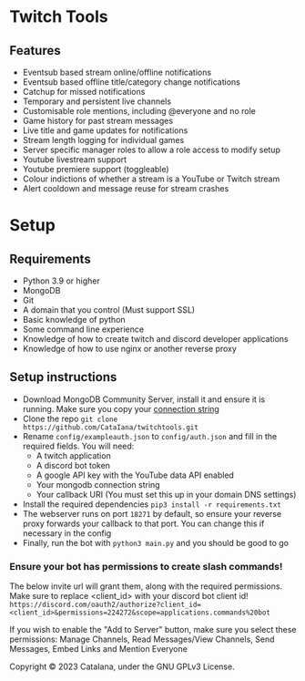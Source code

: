 # Twitch Tools

## Features

* Eventsub based stream online/offline notifications
* Eventsub based offline title/category change notifications
* Catchup for missed notifications
* Temporary and persistent live channels 
* Customisable role mentions, including @everyone and no role
* Game history for past stream messages
* Live title and game updates for notifications
* Stream length logging for individual games
* Server specific manager roles to allow a role access to modify setup
* Youtube livestream support
* Youtube premiere support (toggleable)
* Colour indictions of whether a stream is a YouTube or Twitch stream
* Alert cooldown and message reuse for stream crashes


# Setup

## Requirements

* Python 3.9 or higher
* MongoDB
* Git
* A domain that you control (Must support SSL)
* Basic knowledge of python
* Some command line experience
* Knowledge of how to create twitch and discord developer applications
* Knowledge of how to use nginx or another reverse proxy


## Setup instructions

- Download MongoDB Community Server, install it and ensure it is running. Make sure you copy your [connection string](https://www.mongodb.com/docs/manual/reference/connection-string/)
- Clone the repo `git clone https://github.com/CataIana/twitchtools.git`
- Rename `config/exampleauth.json` to `config/auth.json` and fill in the required fields. You will need:
  * A twitch application
  * A discord bot token
  * A google API key with the YouTube data API enabled
  * Your mongodb connection string
  * Your callback URI (You must set this up in your domain DNS settings)
- Install the required dependencies `pip3 install -r requirements.txt`
- The webserver runs on port `18271` by default, so ensure your reverse proxy forwards your callback to that port. You can change this if necessary in the config
- Finally, run the bot with `python3 main.py` and you should be good to go



### Ensure your bot has permissions to create slash commands!

The below invite url will grant them, along with the required permissions. Make sure to replace <client_id> with your discord bot client id!
`https://discord.com/oauth2/authorize?client_id=<client_id>&permissions=224272&scope=applications.commands%20bot`

If you wish to enable the "Add to Server" button, make sure you select these permissions: Manage Channels, Read Messages/View Channels, Send Messages, Embed Links and Mention Everyone

Copyright &copy; 2023 CataIana, under the GNU GPLv3 License.
